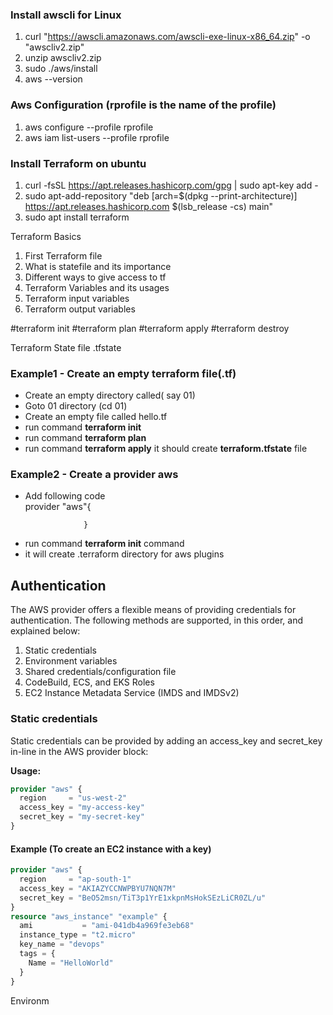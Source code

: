 ### Install awscli for Linux
1. curl "https://awscli.amazonaws.com/awscli-exe-linux-x86_64.zip" -o "awscliv2.zip"
2. unzip awscliv2.zip
3. sudo ./aws/install
4. aws --version

### Aws Configuration (rprofile is the name of the profile)
1. aws configure --profile rprofile
2. aws iam list-users --profile rprofile


### Install Terraform on ubuntu
1. curl -fsSL https://apt.releases.hashicorp.com/gpg | sudo apt-key add -
2. sudo apt-add-repository "deb [arch=$(dpkg --print-architecture)] https://apt.releases.hashicorp.com $(lsb_release -cs) main"
3. sudo apt install terraform


Terraform Basics
1. First Terraform file
2. What is statefile and its importance
3. Different ways to give access to tf
4. Terraform Variables and its usages
5. Terraform input variables
6. Terraform output variables

#terraform init
#terraform plan
#terraform apply
#terraform destroy

Terraform State file
 .tfstate
 
### Example1 - Create an empty terraform file(.tf)

<ul>
   <li> Create an empty directory called( say 01)</l1>
   <li> Goto 01 directory (cd 01) </li>
   <li> Create an empty file called hello.tf </li>
   <li> run command <b>terraform init </b></li>
   <li> run command <b>terraform plan </b></li>
   <li> run command <b>terraform apply</b> it should create <b>terraform.tfstate</b> file </li>
</ul>

### Example2 - Create a provider aws
<ul>
  <li> Add following code  <br />
      provider "aws"{<br />

                 }
   </li>	
 <li> run command <b>terraform init</b> command   </li>
 <li> it will create .terraform directory for aws plugins </li>
</ul>

## Authentication
The AWS provider offers a flexible means of providing credentials for authentication. The following methods are supported, in this order, and explained below:

1. Static credentials
2. Environment variables
3. Shared credentials/configuration file
4. CodeBuild, ECS, and EKS Roles
5. EC2 Instance Metadata Service (IMDS and IMDSv2)

### Static credentials
Static credentials can be provided by adding an access_key and secret_key in-line in the AWS provider block:

<b>Usage:</b>

```terraform
provider "aws" {
  region     = "us-west-2"
  access_key = "my-access-key"
  secret_key = "my-secret-key"
}
```
#### Example (To create an EC2 instance with a key)
```terraform
provider "aws" {
  region     = "ap-south-1"
  access_key = "AKIAZYCCNWPBYU7NQN7M"
  secret_key = "BeO52msn/TiT3p1YrE1xkpnMsHokSEzLiCR0ZL/u"
}
resource "aws_instance" "example" {
  ami           = "ami-041db4a969fe3eb68"
  instance_type = "t2.micro"
  key_name = "devops"
  tags = {
    Name = "HelloWorld"
  }
}

```

Environm
